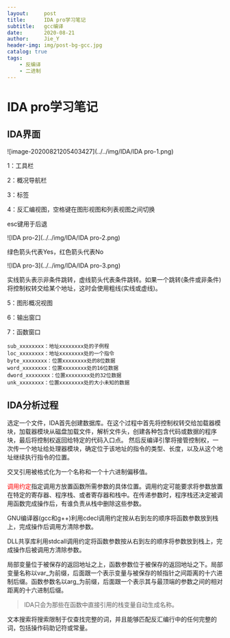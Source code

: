 ```yaml
---
layout:     post
title:      IDA pro学习笔记
subtitle:   gcc编译
date:       2020-08-21
author:     Jie_Y
header-img: img/post-bg-gcc.jpg
catalog: true
tags:
    - 反编译
    - 二进制
---
```


# IDA pro学习笔记

## IDA界面

![image-20200821205403427](../../img/IDA/IDA pro-1.png)

1：工具栏

2：概况导航栏

3：标签

4：反汇编视图，空格键在图形视图和列表视图之间切换

esc键用于后退

![IDA pro-2](../../img/IDA/IDA pro-2.png)

绿色箭头代表Yes，红色箭头代表No

![IDA pro-3](../../img/IDA/IDA pro-3.png)

实线箭头表示非条件跳转，虚线箭头代表条件跳转。如果一个跳转(条件或非条件)将控制权转交给某个地址，这时会使用粗线(实线或虚线)。

5：图形概况视图

6：输出窗口

7：函数窗口
```
sub_xxxxxxxx：地址xxxxxxxx处的子例程
loc_xxxxxxxx：地址xxxxxxxx处的一个指令
byte_xxxxxxxx：位置xxxxxxxx处的8位数据
word_xxxxxxxx：位置xxxxxxxx处的16位数据
dword_xxxxxxxx：位置xxxxxxxx处的32位数据
unk_xxxxxxxx：位置xxxxxxxx处的大小未知的数据
```


## IDA分析过程

选定一个文件，IDA首先创建数据库。在这个过程中首先将控制权转交给加载器模块，加载器模块从磁盘加载文件，解析文件头，创建各种包含代码或数据的程序块，最后将控制权返回给特定的代码入口点。
然后反编译引擎将接管控制权，一次传一个地址给处理器模块，确定位于该地址的指令的类型、长度，以及从这个地址继续执行指令的位置。

交叉引用被格式化为一个名称和一个十六进制偏移值。

<font color='red'>调用约定</font>指定调用方放置函数所需参数的具体位置。调用约定可能要求将参数放置在特定的寄存器、程序栈、或者寄存器和栈中。在传递参数时，程序栈还决定被调用函数完成操作后，有谁负责从栈中删除这些参数。

GNU编译器(gcc和g++)利用cdecl调用约定按从右到左的顺序将函数参数放到栈上，完成操作后调用方清除参数。

DLL共享库利用stdcall调用约定将函数参数按从右到左的顺序将参数放到栈上，完成操作后被调用方清除参数。

局部变量位于被保存的返回地址之上，函数参数位于被保存的返回地址之下。局部变量名称以var\_为前缀，后面跟一个表示变量与被保存的帧指针之间距离的十六进制后缀。函数参数名以arg\_为前缀，后面跟一个表示其与最顶端的参数之间的相对距离的十六进制后缀。

> IDA只会为那些在函数中直接引用的栈变量自动生成名称。

文本搜索将搜索限制于仅查找完整的词，并且能够匹配反汇编行中的任何完整的词，包括操作码助记符或常量。



